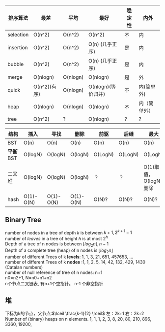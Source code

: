 | 排序算法  | 最差         | 平均     | 最好               | 稳定性 | 内外         |
| --------- | ------------ | -------- | ------------------ | ------ | ------------ |
| selection | O(n^2)       | O(n^2)   | O(n^2)             | 不     | 内           |
| insertion | O(n^2)       | O(n^2)   | O(n) (几乎正序)    | 是     | 内           |
| bubble    | O(n^2)       | O(n^2)   | O(n) (几乎正序)    | 是     | 内           |
| merge     | O(nlogn)     | O(nlogn) | O(nlogn)           | 是     | 外           |
| quick     | O(n^2)(有序) | O(nlogn) | O(nlogn)(等价归并) | 不     | 内(简单外)   |
| heap      | O(nlogn)     | O(nlogn) | O(nlogn)           | 不     | 内（简单外） |
| tree      | O(n^2)       | ?        | O(nlogn)           | ?      | ?            |


| 结构        | 插入      | 寻找      | 删除      | 前驱    | 后继    | 最大                  |
| ----------- | --------- | --------- | --------- | ------- | ------- | --------------------- |
| BST         | O(n)      | O(n)      | O(n)      | O(n)    | O(n)    | O(n)                  |
| **平衡**BST | O(logN)   | O(logN)   | O(logN)   | O(LogN) | O(LogN) | O(LogN)               |
| 二叉堆      | O(logN)   | O(logN)   | O(logN)   | ？      | ？      | O(1)取值，O(logN)删除 |
| hash        | O(1)-O(N) | O(1)-O(N) | O(1)-O(N) | O(N)?   | O(N)?   | O(N)?                 |

## Binary Tree
number of nodes in a tree of depth $k$ is between $k+1,2^{k+1}-1$   
number of *leaves* in a tree of height $h$ is at most $2^h$    
Depth of a tree of n nodes is between $\lfloor log_2n\rfloor,  n−1$   
Depth of a complete tree (heap) of n nodes is $\lfloor log_2n\rfloor$   
number of different Trees of k **levels**:  1, 1, 3, 21, 651, 457653, ...  
number of different Trees of k **nodes** :1, 1, 2, 5, 14, 42, 132, 429, 1430 (Catalan numbers)  
number of null reference of tree of n nodes: n+1  
n0=n2+1, N=n0+n1+n2  
n个节点二叉链表, 有n+1个空指针。 n-1 个非空指针

## 堆  
下标为k的节点，父节点:$\lceil \frac{k-1}{2} \rceil$ 左：2k+1 右：2k+2  
Number of (binary) heaps on n elements.  1, 1, 1, 2, 3, 8, 20, 80, 210, 896, 3360, 19200,